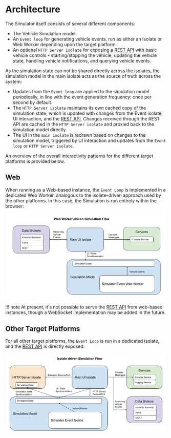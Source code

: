 # Architecture

The Simulator itself consists of several different components:

- The Vehicle Simulation model
- An `Event loop` for generating vehicle events, run as either
  an Isolate or Web Worker depending upon the target platform.
- An optional `HTTP Server isolate` for exposing a [REST API] with basic
  vehicle controls - starting/stopping the vehicle, updating the vehicle
  state, handling vehicle notifications, and querying vehicle events.

As the simulation state can not be shared directly across the isolates,
the simulation model in the main isolate acts as the source of truth
across the system:

- Updates from the `Event loop` are applied to the simulation model
  periodically, in line with the event generation frequency: once
  per second by default.
- The `HTTP Server isolate` maintains its own cached copy of the
  simulation state, which is updated with changes from the Event
  isolate, UI interaction, and the [REST API]. Changes received through
  the REST API are cached in the `HTTP Server isolate` and proxied back
  to the simulation model directly.
- The UI in the `main isolate` is redrawn based on changes to the
  simulation model, triggered by UI interaction and updates from the
  `Event loop` or `HTTP Server isolate`.

An overview of the overall interactivity patterns for the different
target platforms is provided below.

## Web

When running as a Web-based instance, the `Event Loop` is implemented
in a dedicated Web Worker, analogous to the isolate-driven approach
used by the other platforms. In this case, the Simulation is run
entirely within the browser:

![Web Worker-driven Simulation Flow](images/overview-web.png)

!!! note
    At present, it's not possible to serve the [REST API] from web-based
    instances, though a WebSocket implementation may be added in the
    future.

## Other Target Platforms

For all other target platforms, the `Event Loop` is run in a dedicated
isolate, and the [REST API] is directly exposed:

![Isolate-driven Simulation Flow](images/overview.png)

[REST API]: rest-api.md